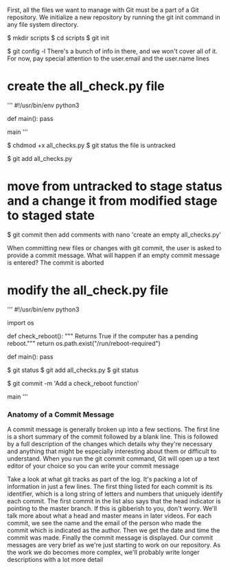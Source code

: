 First, all the files we want to manage with Git must be a part of a Git repository. We initialize a new repository by running the git init command in any file system directory.

$ mkdir scripts
$ cd scripts
$ git init

$ git config -l 
There's a bunch of info in there, and we won't cover all of it. For now, pay special attention to the user.email and the user.name lines

# create the all_check.py file
'''
#!/usr/bin/env python3

def main():
    pass
    
main
'''


$ chdmod +x all_checks.py
$ git status
the file is untracked

$ git add all_checks.py
# move from untracked to stage status and a change it from modified stage to staged state

$ git commit 
then add comments with nano 'create an empty all_checks.py'


When committing new files or changes with git commit, the user is asked to provide a commit message. What will happen if an empty commit message is entered? 
The commit is aborted


# modify the all_check.py file
'''
#!/usr/bin/env python3

import os

def check_reboot():
     """ Returns True if the computer has a pending reboot."""
     return os.path.exist("/run/reboot-required")
     
def main():
    pass
    
 $ git status
 $ git add all_checks.py
 $ git status
 
 $ git commit -m 'Add a check_reboot function'
 
 
    
main
'''

### Anatomy of a Commit Message ####
 A commit message is generally broken up into a few sections. The first line is a short summary of the commit followed by a blank line. This is followed by a full description of the changes which details why they're necessary and anything that might be especially interesting about them or difficult to understand. When you run the git commit command, Git will open up a text editor of your choice so you can write your commit message
 
 
 Take a look at what git tracks as part of the log. It's packing a lot of information in just a few lines. The first thing listed for each commit is its identifier, which is a long string of letters and numbers that uniquely identify each commit. The first commit in the list also says that the head indicator is pointing to the master branch. If this is gibberish to you, don't worry. We'll talk more about what a head and master means in later videos. For each commit, we see the name and the email of the person who made the commit which is indicated as the author. Then we get the date and time the commit was made. Finally the commit message is displayed. Our commit messages are very brief as we're just starting to work on our repository. As the work we do becomes more complex, we'll probably write longer descriptions with a lot more detail

